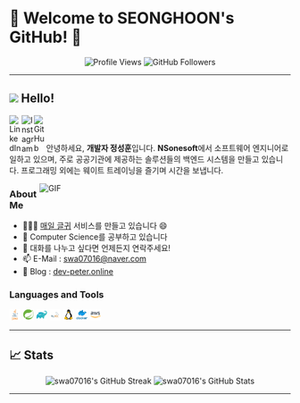 # 🌟 Welcome to SEONGHOON's GitHub! 🌠

<div align="center">
  <img src="https://komarev.com/ghpvc/?username=swa07016&color=blueviolet" alt="Profile Views"/>
  <img src="https://img.shields.io/github/followers/swa07016?style=social" alt="GitHub Followers"/>
</div>

---

## <img src="https://media.giphy.com/media/hvRJCLFzcasrR4ia7z/giphy.gif" width="25px"> Hello!

<a href="https://www.linkedin.com/in/seong-hoon-jeong">
  <img align="left" alt="LinkedIn" width="22px" src="https://cdn.jsdelivr.net/npm/simple-icons@v3/icons/linkedin.svg" />
</a>
<a href="https://www.instagram.com/sunghoon0725">
  <img align="left" alt="Instagram" width="22px" src="https://cdn.jsdelivr.net/npm/simple-icons@v3/icons/instagram.svg" />
</a>
<a href="https://github.com/swa07016">
  <img align="left" alt="GitHub" width="22px" src="https://cdn.jsdelivr.net/npm/simple-icons@v3/icons/github.svg" />
</a>
<br><br>

안녕하세요, **개발자 정성훈**입니다. **NSonesoft**에서 소프트웨어 엔지니어로 일하고 있으며, 주로 공공기관에 제공하는 솔루션들의 백엔드 시스템을 만들고 있습니다. 프로그래밍 외에는 웨이트 트레이닝을 즐기며 시간을 보냅니다.

<img align="right" alt="GIF" src="https://i.giphy.com/media/v1.Y2lkPTc5MGI3NjExOHg2NnhkMzZ1NjFlMnlqNTd3MDA2b2k5bDhsNW8yMGkxdDB6enQ1eiZlcD12MV9pbnRlcm5hbF9naWZfYnlfaWQmY3Q9Zw/RbDKaczqWovIugyJmW/giphy.gif" width="450" />

### **About Me**

- 👨🏽‍💻 [매일 글귀](https://play.google.com/store/apps/details?id=com.silvertown.android.dailyphrase&hl=ko-KR) 서비스를 만들고 있습니다 😄
- 🌱 Computer Science를 공부하고 있습니다
- 💬 대화를 나누고 싶다면 언제든지 연락주세요!
- 📫 E-Mail : [swa07016@naver.com](mailto:swa07016@naver.com)
- 📝 Blog : [dev-peter.online](https://dev-peter.online/)

### **Languages and Tools**  

<p>
<code><img height="20" src="https://raw.githubusercontent.com/github/explore/master/topics/java/java.png"></code>
<code><img height="20" src="https://raw.githubusercontent.com/github/explore/master/topics/spring-boot/spring-boot.png"></code>
<code><img height="20" src="https://raw.githubusercontent.com/github/explore/master/topics/gradle/gradle.png"></code>
<code><img height="20" src="https://raw.githubusercontent.com/github/explore/master/topics/mysql/mysql.png"></code>
<code><img height="20" src="https://raw.githubusercontent.com/github/explore/master/topics/linux/linux.png"></code>
<code><img height="20" src="https://raw.githubusercontent.com/github/explore/master/topics/docker/docker.png"></code>
<code><img height="20" src="https://raw.githubusercontent.com/github/explore/master/topics/aws/aws.png"></code>
</p>

---

## 📈 Stats
<p align="center">
    <img src="https://github-readme-streak-stats.herokuapp.com/?user=swa07016&theme=dark" alt="swa07016's GitHub Streak" style="display: inline-block;" />
    <img src="https://github-readme-stats.vercel.app/api?username=swa07016&show_icons=true&theme=gotham" alt="swa07016's GitHub Stats" style="display: inline-block;" />
</p>


---
